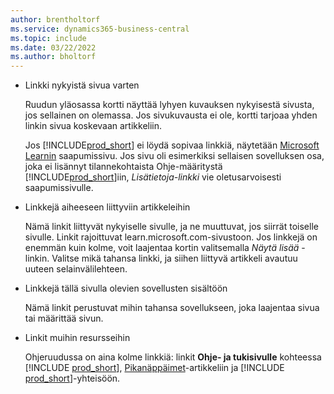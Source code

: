 ```yaml
---
author: brentholtorf
ms.service: dynamics365-business-central
ms.topic: include
ms.date: 03/22/2022
ms.author: bholtorf
---
```

- Linkki nykyistä sivua varten

  Ruudun yläosassa kortti näyttää lyhyen kuvauksen nykyisestä sivusta, jos sellainen on olemassa. Jos sivukuvausta ei ole, kortti tarjoaa yhden linkin sivua koskevaan artikkeliin.  

  Jos [!INCLUDE[prod_short](prod_short.md)] ei löydä sopivaa linkkiä, näytetään [Microsoft Learnin](/dynamics365/business-central) saapumissivu. Jos sivu oli esimerkiksi sellaisen sovelluksen osa, joka ei lisännyt tilannekohtaista Ohje-määritystä [!INCLUDE[prod_short](prod_short.md)]iin, *Lisätietoja-linkki* vie oletusarvoisesti saapumissivulle.  

- Linkkejä aiheeseen liittyviin artikkeleihin

  Nämä linkit liittyvät nykyiselle sivulle, ja ne muuttuvat, jos siirrät toiselle sivulle. Linkit rajoittuvat learn.microsoft.com-sivustoon. Jos linkkejä on enemmän kuin kolme, voit laajentaa kortin valitsemalla *Näytä lisää* -linkin. Valitse mikä tahansa linkki, ja siihen liittyvä artikkeli avautuu uuteen selainvälilehteen.  
- Linkkejä tällä sivulla olevien sovellusten sisältöön  

  Nämä linkit perustuvat mihin tahansa sovellukseen, joka laajentaa sivua tai määrittää sivun.  
- Linkit muihin resursseihin

  Ohjeruudussa on aina kolme linkkiä: linkit **Ohje- ja tukisivulle** kohteessa [!INCLUDE [prod_short](prod_short.md)], [Pikanäppäimet](../keyboard-shortcuts.md)-artikkeliin ja [!INCLUDE [prod_short](prod_short.md)]-yhteisöön.  
